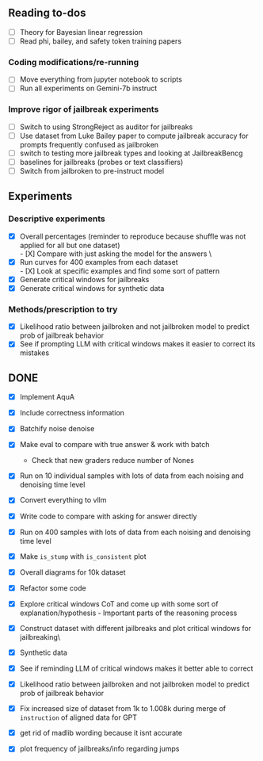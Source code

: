 ## Reading to-dos
- [ ] Theory for Bayesian linear regression
- [ ] Read phi, bailey, and safety token training papers

### Coding modifications/re-running
- [ ] Move everything from jupyter notebook to scripts
- [ ] Run all experiments on Gemini-7b instruct

### Improve rigor of jailbreak experiments
- [ ] Switch to using StrongReject as auditor for jailbreaks
- [ ] Use dataset from Luke Bailey paper to compute jailbreak accuracy for prompts frequently confused as jailbroken
- [ ] switch to testing more jailbreak types and looking at JailbreakBencg
- [ ] baselines for jailbreaks (probes or text classifiers)
- [ ] Switch from jailbroken to pre-instruct model

## Experiments

### Descriptive experiments
- [X] Overall percentages (reminder to reproduce because shuffle was not applied for all but one dataset)\
        - [X] Compare with just asking the model for the answers \
- [X] Run curves for 400 examples from each dataset\
        - [X] Look at specific examples and find some sort of pattern
- [X] Generate critical windows for jailbreaks 
- [X] Generate critical windows for synthetic data 

### Methods/prescription to try
- [x] Likelihood ratio between jailbroken and not jailbroken model to predict prob of jailbreak behavior
- [x] See if prompting LLM with critical windows makes it easier to correct its mistakes

## DONE
- [X] Implement AquA
- [X] Include correctness information
- [X] Batchify noise denoise
- [X] Make eval to compare with true answer & work with batch
    -   Check that new graders reduce number of Nones
- [X] Run on 10 individual samples with lots of data from each noising and denoising time level
- [X] Convert everything to vllm
- [X] Write code to compare with asking for answer directly
- [X] Run on 400 samples with lots of data from each noising and denoising time level
- [X] Make `is_stump` with `is_consistent` plot
- [X] Overall diagrams for 10k dataset
- [X] Refactor some code
- [X] Explore critical windows CoT and come up with some sort of explanation/hypothesis - Important parts of the reasoning process
- [X] Construct dataset with different jailbreaks and plot critical windows for jailbreaking\
- [X] Synthetic data 
- [X] See if reminding LLM of critical windows makes it better able to correct
- [X] Likelihood ratio between jailbroken and not jailbroken model to predict prob of jailbreak behavior
- [X] Fix increased size of dataset from 1k to 1.008k during merge of `instruction` of aligned data for GPT
- [x] get rid of madlib wording because it isnt accurate 
- [x] plot frequency of jailbreaks/info regarding jumps 


